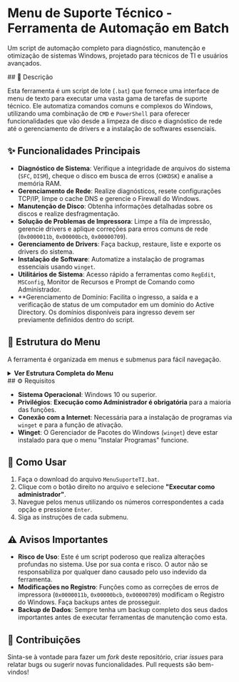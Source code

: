 # Menu de Suporte Técnico - Ferramenta de Automação em Batch

Um script de automação completo para diagnóstico, manutenção e otimização de sistemas Windows, projetado para técnicos de TI e usuários avançados.

 \#\# 📝 Descrição

Esta ferramenta é um script de lote (`.bat`) que fornece uma interface de menu de texto para executar uma vasta gama de tarefas de suporte técnico. Ele automatiza comandos comuns e complexos do Windows, utilizando uma combinação de `CMD` e `PowerShell` para oferecer funcionalidades que vão desde a limpeza de disco e diagnóstico de rede até o gerenciamento de drivers e a instalação de softwares essenciais.

## ✨ Funcionalidades Principais

  * **Diagnóstico de Sistema**: Verifique a integridade de arquivos do sistema (`SFC`, `DISM`), cheque o disco em busca de erros (`CHKDSK`) e analise a memória RAM.
  * **Gerenciamento de Rede**: Realize diagnósticos, resete configurações TCP/IP, limpe o cache DNS e gerencie o Firewall do Windows.
  * **Manutenção de Disco**: Obtenha informações detalhadas sobre os discos e realize desfragmentação.
  * **Solução de Problemas de Impressora**: Limpe a fila de impressão, gerencie drivers e aplique correções para erros comuns de rede (`0x0000011b`, `0x00000bcb`, `0x00000709`).
  * **Gerenciamento de Drivers**: Faça backup, restaure, liste e exporte os drivers do sistema.
  * **Instalação de Software**: Automatize a instalação de programas essenciais usando `winget`.
  * **Utilitários de Sistema**: Acesso rápido a ferramentas como `RegEdit`, `MSConfig`, Monitor de Recursos e Prompt de Comando como Administrador.
  * **Gerenciamento de Domínio: Facilita o ingresso, a saída e a verificação de status de um computador em um domínio do Active Directory. Os domínios disponíveis para ingresso devem ser previamente definidos dentro do script.
    

## 📂 Estrutura do Menu

A ferramenta é organizada em menus e submenus para fácil navegação.

<details>
<summary><strong>Ver Estrutura Completa do Menu</strong></summary>

* **[1] Sistema**
    * `[1]` Informações do Sistema
    * `[2]` Analisar e Reparar Arquivos Essenciais (DISM)
    * `[3]` Verificar Integridade dos Arquivos (SFC)
    * `[4]` Verificar Disco (CHKDSK)
    * `[5]` Informações de Hardware
    * `[6]` Gerenciador de Tarefas
    * `[7]` Serviços do Windows
    * `[8]` Verificar Memória (mdsched)

* **[2] Rede**
    * `[1]` Diagnóstico de Rede
    * `[2]` Resetar Configurações TCP/IP
    * `[3]` Flush DNS
    * `[4]` Teste de Conectividade
    * `[5]` Informações de Rede
    * `[6]` Verificar Interfaces de Rede Ativas e Velocidade
    * `[7]` Ativar/Desativar Firewall
        * Verificar Status do Firewall
        * Ativar/Desativar para Todos os Perfis
        * Ativar por Perfil (Pública, Privada, Domínio)
        * Restaurar Padrões do Firewall

* **[3] Disco**
    * `[1]` Informações do Disco
    * `[2]` Desfragmentar Disco

* **[4] Impressoras**
    * `[1]` Listar Impressoras Instaladas
    * `[2]` Verificar Status das Impressoras
    * `[3]` Limpar Fila de Impressão
    * `[4]` Reinstalar Drivers de Impressora
    * `[5]` Configurações de Impressora
    * `[6]` Testar Página de Teste
    * `[7]` Corrigir Erro 0x0000011b
    * `[8]` Corrigir Erro 0x00000bcb
    * `[9]` Corrigir Erro 0x00000709

* **[5] Limpeza**
    * Limpeza de Disco (Disk Cleanup)
    * Limpar Arquivos Temporários
    * Limpar Cache do DNS
    * Limpar Histórico do Navegador
    * Esvaziar Lixeira
    * Limpeza Completa do Sistema

* **[6] Utilitários**
    * Editor do Registro (RegEdit)
    * Configurações do Sistema (MSConfig)
    * Monitor de Recursos
    * Informações do Sistema (MSInfo32)
    * Prompt de Comando como Admin
    * PowerShell como Admin

* **[7] Domínio**
    * `[1]  Ingressar no Domínio `
    * `[2]` Verificar Status do Domínio
    * `[3]` Sair do Domínio
    * `[4]` Informações do Computador

* **[8] Drivers**
    * `[1]` Fazer Backup dos Drivers
    * `[2]` Restaurar Drivers do Backup
    * `[3]` Listar Drivers Instalados
    * `[4]` Verificar Drivers sem Assinatura Digital
    * `[5]` Atualizar Drivers via Windows Update
    * `[6]` Exportar Lista de Drivers para Arquivo

* **[9] Instalar Programas**
    * Google Chrome
    * Mozilla Firefox
    * Adobe Reader
    * Foxit Reader
    * Google Drive
    * LibreOffice
    * CrystalDiskInfo
    * CrystalDiskMark
    * CPU-Z
    * Instalar Todos


</details>
## ⚙️ Requisitos

  * **Sistema Operacional**: Windows 10 ou superior.
  * **Privilégios**: **Execução como Administrador é obrigatória** para a maioria das funções.
  * **Conexão com a Internet**: Necessária para a instalação de programas via `winget` e para a função de ativação.
  * **Winget**: O Gerenciador de Pacotes do Windows (`winget`) deve estar instalado para que o menu "Instalar Programas" funcione.

## 🚀 Como Usar

1.  Faça o download do arquivo `MenuSuporteTI.bat`.
2.  Clique com o botão direito no arquivo e selecione **"Executar como administrador"**.
3.  Navegue pelos menus utilizando os números correspondentes a cada opção e pressione `Enter`.
4.  Siga as instruções de cada submenu.

## ⚠️ Avisos Importantes

  * **Risco de Uso**: Este é um script poderoso que realiza alterações profundas no sistema. Use por sua conta e risco. O autor não se responsabiliza por qualquer dano causado pelo uso indevido da ferramenta.
  * **Modificações no Registro**: Funções como as correções de erros de impressora (`0x0000011b`, `0x00000bcb`, `0x00000709`) modificam o Registro do Windows. Faça backups antes de prosseguir.
  * **Backup de Dados**: Sempre tenha um backup completo dos seus dados importantes antes de executar ferramentas de manutenção como esta.

## 🤝 Contribuições

Sinta-se à vontade para fazer um *fork* deste repositório, criar *issues* para relatar bugs ou sugerir novas funcionalidades. Pull requests são bem-vindos\!
